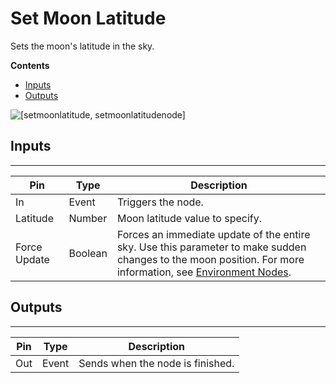 # Set Moon Latitude<a name="set-moon-latitude-node"></a>

Sets the moon's latitude in the sky\.

**Contents**
+ [Inputs](#set-moon-latitude-node-input)
+ [Outputs](#set-moon-latitude-node-output)

![\[setmoonlatitude, setmoonlatitudenode\]](http://docs.aws.amazon.com/lumberyard/latest/userguide/images/scriptcanvasnodes/script-canvas-set-moon-latitude-node.png)

## Inputs<a name="set-moon-latitude-node-input"></a>


****  

| Pin | Type | Description | 
| --- | --- | --- | 
| In | Event | Triggers the node\. | 
| Latitude | Number | Moon latitude value to specify\. | 
| Force Update | Boolean |  Forces an immediate update of the entire sky\. Use this parameter to make sudden changes to the moon position\. For more information, see [Environment Nodes](script-canvas-environment-nodes.md)\.  | 

## Outputs<a name="set-moon-latitude-node-output"></a>


****  

| Pin | Type | Description | 
| --- | --- | --- | 
| Out | Event | Sends when the node is finished\. | 